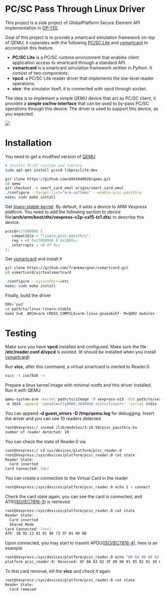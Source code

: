 PC/SC Pass Through Linux Driver
======

This project is a side project of GlobalPlatform Secure Element API implementation in [OP-TEE].

Goal of this project is to provide a smartcard simulation framework on-top of QEMU, it coperates with the following [PC/SC Lite] and [vsmartcard] to accomplish this feature.

- **PC/SC Lite** is a PC/SC runtime environment that enables client application access to smartcard through a standard API.
- **vsmartcard** is a smartcard simulation framework written in Python. It consist of two components:
 - **vpcd**: a PC/SC Lite reader driver that implements the low-level reader operations.
 - **vicc**: the simulator itself, it is connected with vpcd through socket.

The idea is to implement a simple QEMU device that act as PC/SC client, it provides a **simple sw/hw interface** that can be used to by-pass PC/SC operations through this device. The driver is used to support this device, as you expected.

![](https://docs.google.com/drawings/d/16mYZDc1jPuna_Vjr6kQnhd1yfxoECoCzcwiLQ9bZMVk/pub?w=711&h=701)

Installation
======
You need to get a modified version of [QEMU]

```sh
# install PC/SC runtime and library
sudo apt-get install pcscd libpcsclite-dev

git clone https://github.com/m943040028/qemu.git
cd qemu
git checkout -b smart_card_emul origin/smart_card_emul
./configure --target-list="arm-softmmu" --enable-pcsc-passthru
make; sudo make install
```

Get [linaro-stable-kernel]. By default, it adds a device to ARM Vexpress platform. You need to add the following section to device file(**arch/arm/boot/dts/vexpress-v2p-ca15-tc1.dts**) to describe this device.

```c
pcsc@0x1f000000 {
   compatible = "linaro,pcsc-passthru";
   reg = <0 0x1f000000 0 0x1000>;
   interrupts = <0 47 4>;
};
```

Get [vsmartcard] and install it

```sh
git clone https://github.com/frankmorgner/vsmartcard.git
cd vsmartcard/virtualsmartcard

./configure --sysconfdir=/etc
make; sudo make install
```

Finally, build the driver

```sh
DRV=`pwd`
cd path/to/linux-linaro-stable
make V=0  ARCH=arm CROSS_COMPILE=arm-linux-gnueabihf- M=$DRV modules
```

Testing
======

Make sure you have **vpcd** installed and configured. Make sure the file **/etc/reader.conf.d/vpcd** is existed. (It should be installed when you install [vsmartcard])

Run **vicc**, after this command, a virtual smartcard is inerted to Reader.0

```sh
vicc -t iso7816 -v
```

Prepare a linux kernel image with minimal rootfs and this driver installed. Run it with QEMU

```sh
qemu-system-arm -kernel path/to/zImage -M vexpress-a15 -dtb path/to/vexpress-v2p-ca15-tc1.dtb \
-m 1024 -append 'console=ttyAMA0,38400n8 init=/linuxrc' -serial stdio
```

You can append **-d guest_errors -D /tmp/qemu.log** for debugging. Insert the driver and you can see 10 readers detected

```sh
root@Vexpress:/ insmod /lib/modules/3.10.50/pcsc_passthru.ko 
number of reader detected: 10
```

You can check the state of Reader.0 via

```sh
root@Vexpress:/ cd sys/devices/platform/pcsc_reader.0
root@Vexpress:/sys/devices/platform/pcsc_reader.0 cat state
Reader State:
  Card inserted
Card Connected: [No]
```

You can create a connection to the Virtual Card in the reader

```sh
root@Vexpress:/sys/devices/platform/pcsc_reader.0 echo 1 > connect
```

Check the card state again, you can see the card is connected, and ATR([ISO/IEC7816-3]) is retrieved

```sh
root@Vexpress:/sys/devices/platform/pcsc_reader.0 cat state
Reader State:
  Card inserted
  Shared Mode
Card Connected: [Yes]
ATR: 3B 95 13 81 01 80 73 FF 01 00 0B
```
Upon connected, you may start to trasmit APDU([ISO/IEC7816-4]), here is an example

```sh
root@Vexpress:/sys/devices/platform/pcsc_reader.0 echo "00 A4 00 00 02 3F 00" > transmit 
platform pcsc_reader.0: Received: 6F 0A 83 02 3F 00 8A 01 05 82 01 38 61 0C
```

To test card removal, kill the **vicc** and check it again

```sh
root@Vexpress:/sys/devices/platform/pcsc_reader.0 cat state
Reader State:
  Card removed

```

[OP-TEE]: https://github.com/OP-TEE
[QEMU]: https://github.com/m943040028/qemu/tree/smart_card_emul
[PC/SC Lite]: http://pcsclite.alioth.debian.org/pcsclite.html
[vsmartcard]: http://frankmorgner.github.io/vsmartcard/virtualsmartcard/README.html
[linaro-stable-kernel]: https://git.linaro.org/?p=kernel/linux-linaro-stable.git
[ISO/IEC7816-3]:http://read.pudn.com/downloads132/doc/comm/563504/ISO-IEC%207816/ISO%2BIEC%207816-3-2006.pdf
[ISO/IEC7816-4]:http://www.embedx.com/pdfs/ISO_STD_7816/info_isoiec7816-4%7Bed2.0%7Den.pdf

